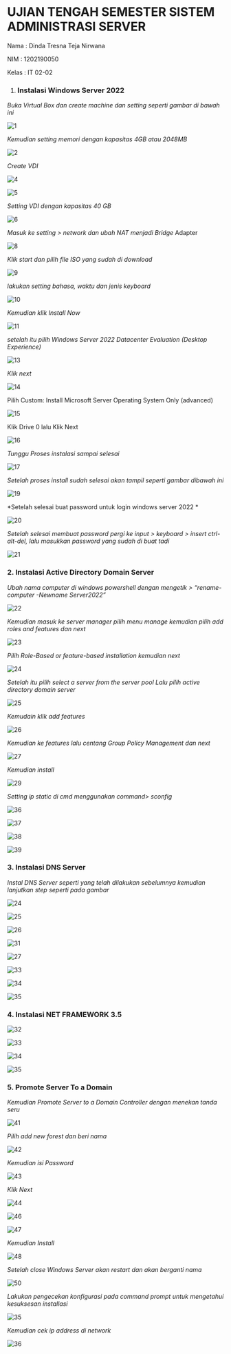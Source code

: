 # UJIAN TENGAH SEMESTER SISTEM ADMINISTRASI SERVER

Nama	: Dinda Tresna Teja Nirwana

NIM	   : 1202190050

Kelas	 : IT 02-02

1. ### Instalasi Windows Server 2022

*Buka  Virtual Box dan create machine dan setting seperti gambar di bawah ini*

![1](https://user-images.githubusercontent.com/95134218/143684722-188364d0-b7e7-4136-9534-c8872c42810c.PNG)

*Kemudian setting memori dengan kapasitas 4GB atau 2048MB*

![2](https://user-images.githubusercontent.com/95134218/143684728-039a7eec-c8ea-4b20-a345-a2f6580b9f8b.PNG)

*Create VDI*

![4](https://user-images.githubusercontent.com/95134218/143684760-9fc86929-0a32-4d2d-a8c5-3b398c61bb52.PNG)

![5](https://user-images.githubusercontent.com/95134218/143684768-85046ec6-451a-4993-955e-8269a4eef219.PNG)

*Setting VDI dengan kapasitas 40 GB*

![6](https://user-images.githubusercontent.com/95134218/143684774-349d67b4-8fe7-4551-a65a-9249addf5a22.PNG)

*Masuk ke setting > network dan ubah NAT menjadi Bridge* Adapter

![8](https://user-images.githubusercontent.com/95134218/143684783-9da672f6-fbdb-438d-aacc-44e712ce1ff0.PNG)

*Klik start dan pilih file ISO yang sudah di download*

![9](https://user-images.githubusercontent.com/95134218/143684790-a38b4bd8-71f1-457c-b3ee-e65c7e8160b3.PNG)

*lakukan setting bahasa, waktu dan jenis keyboard*

![10](https://user-images.githubusercontent.com/95134218/143684795-1865f76c-a8a3-4a8c-88f3-ef5f106ce871.PNG)

*Kemudian klik Install Now*

![11](https://user-images.githubusercontent.com/95134218/143684797-35972371-bd8c-417c-96d2-0768954745d9.PNG)

*setelah itu pilih Windows Server 2022 Datacenter Evaluation (Desktop Experience)*

![13](https://user-images.githubusercontent.com/95134218/143684804-a269fa35-4754-46ac-9320-8e9384c61cbb.PNG)

*Klik next*

![14](https://user-images.githubusercontent.com/95134218/143684811-e74b88bd-18e1-4245-812d-c869eae20298.PNG)

Pilih Custom: Install Microsoft Server Operating System Only (advanced)

![15](https://user-images.githubusercontent.com/95134218/143684818-3e006d2f-1186-4497-a323-cebad76b64ad.PNG)

Klik Drive 0 lalu Klik Next

![16](https://user-images.githubusercontent.com/95134218/143684830-8708bb0e-06a5-426a-97c8-45a15c2b6692.PNG)

*Tunggu Proses instalasi sampai selesai*

![17](https://user-images.githubusercontent.com/95134218/143684836-db75c5ca-40bf-4793-ab8f-89854e8a52c3.PNG)

*Setelah proses install sudah selesai akan tampil seperti gambar dibawah ini*

![19](https://user-images.githubusercontent.com/95134218/143684839-9e4f5c22-1826-4610-813f-cd7a0ac39783.PNG)

*Setelah selesai buat password untuk login windows server 2022 *

![20](https://user-images.githubusercontent.com/95134218/143684852-4ae314e4-a120-4bc5-9f4c-b44a5a6cded8.png)

*Setelah selesai membuat password pergi ke input > keyboard >  insert ctrl-alt-del, lalu masukkan password yang sudah di buat tadi*

![21](https://user-images.githubusercontent.com/95134218/143684859-0358b56c-fb13-4d55-97fb-3d6e511841c2.PNG)

### 2. Instalasi Active Directory Domain Server

*Ubah nama computer di windows powershell dengan mengetik > “rename-computer -Newname Server2022”*

![22](https://user-images.githubusercontent.com/95134218/143684866-3a74b9db-2db0-4f72-9cdb-ad6c0a5e82d6.PNG)

*Kemudian masuk ke server manager pilih menu manage kemudian pilih add roles and features dan next*

![23](https://user-images.githubusercontent.com/95134218/143684872-77d04ec8-9a45-4a33-8982-ab7978d7e2eb.PNG)

*Pilih Role-Based or feature-based installation kemudian next*

![24](https://user-images.githubusercontent.com/95134218/143684878-617e0940-ed32-43f0-a31d-12bb57a0be76.PNG)

*Setelah itu pilih select a server from the server pool Lalu pilih active directory domain server*

![25](https://user-images.githubusercontent.com/95134218/143684887-bbf9bd3d-a0b7-43ed-8469-6f1a5b84ba50.PNG)

*Kemudain klik add features*

![26](https://user-images.githubusercontent.com/95134218/143684890-715c49b5-04ff-4af7-a5bd-a1188d3055fc.PNG)

*Kemudian ke features lalu centang Group Policy Management dan next*

![27](https://user-images.githubusercontent.com/95134218/143684894-4d2abec8-00de-47b5-b6c6-9cfcecf69d6f.PNG)

*Kemudian install*

![29](https://user-images.githubusercontent.com/95134218/143684901-05d2e962-6d35-4014-92bd-a814135bb17d.PNG)

*Setting ip static di cmd menggunakan command> sconfig*

![36](https://user-images.githubusercontent.com/95134218/143684905-bda28bab-27e4-45e4-b925-1122161d8923.PNG)

![37](https://user-images.githubusercontent.com/95134218/143684910-6d29e5dd-b97c-4d1c-82cb-4eb3406424dc.PNG)

![38](https://user-images.githubusercontent.com/95134218/143684914-7d823801-0665-4b47-9161-c5eedd23e355.PNG)

![39](https://user-images.githubusercontent.com/95134218/143684924-7f572685-3158-408b-ae1d-8e1e4dde37bb.PNG)

### 3. Instalasi DNS Server

*Instal DNS Server seperti yang telah dilakukan sebelumnya kemudian lanjutkan step seperti pada gambar*

![24](https://user-images.githubusercontent.com/95134218/143684933-7e5092dc-12a1-49e3-9c47-86898edff272.PNG)

![25](https://user-images.githubusercontent.com/95134218/143684944-d7b7b169-6506-4e65-b7ce-5f81a6494eb7.PNG)

![26](https://user-images.githubusercontent.com/95134218/143684951-756c5e1c-e57a-4d72-94d9-6b6d680888b4.PNG)

![31](https://user-images.githubusercontent.com/95134218/143684960-a3885bd1-a248-4c7d-a993-bbc3284eee91.PNG)

![27](https://user-images.githubusercontent.com/95134218/143684965-49c1d649-8663-4214-bd7a-3b0c8e21a198.PNG)

![33](https://user-images.githubusercontent.com/95134218/143684969-eadbb1b6-7148-4278-b423-116faa14757e.PNG)

![34](https://user-images.githubusercontent.com/95134218/143684974-9a25c2b4-2506-4659-a005-41f563e85254.PNG)

![35](https://user-images.githubusercontent.com/95134218/143684980-dacb03c2-2617-4321-b145-f402c676fc11.PNG)

### 4. Instalasi NET FRAMEWORK 3.5

![32](https://user-images.githubusercontent.com/95134218/143685000-7bd7b5a0-6464-44e9-b57c-fbe313ecc5fa.PNG)

![33](https://user-images.githubusercontent.com/95134218/143685006-3f29d58d-927a-4251-8e8c-ef2e269bd92f.PNG)

![34](https://user-images.githubusercontent.com/95134218/143685010-c91630e4-1e8c-42f7-a490-0ba9c61c0892.PNG)

![35](https://user-images.githubusercontent.com/95134218/143685014-8f449b2f-b534-42fa-87cf-10afbb23fd5d.PNG)

### 5. Promote Server  To a Domain

*Kemudian Promote Server to a Domain Controller dengan menekan tanda seru*

![41](https://user-images.githubusercontent.com/95134218/143685020-3d1513c9-70ca-43bb-9ce1-3caca55d0f15.PNG)

*Pilih add new forest dan beri nama*

![42](https://user-images.githubusercontent.com/95134218/143685023-48f4ee25-530e-49b4-93f7-d4cd708aa8f6.PNG)

*Kemudian isi Password*

![43](https://user-images.githubusercontent.com/95134218/143685031-b601a3b2-9ac9-4841-85be-897af95da018.PNG)

*Klik Next*

![44](https://user-images.githubusercontent.com/95134218/143685037-9312c956-e13f-4eb9-a052-7d98e1598011.PNG)

![46](https://user-images.githubusercontent.com/95134218/143685042-e89efaef-f887-4c78-91a0-ddaa0e508e4f.PNG)

![47](https://user-images.githubusercontent.com/95134218/143685049-ca3259d3-7bdf-49bd-a78f-658f37e6adc0.PNG)

*Kemudian Install*

![48](https://user-images.githubusercontent.com/95134218/143685052-097b2469-c651-45c9-91da-15de4ac7ec1e.PNG)

*Setelah close Windows Server akan restart dan akan berganti nama*

![50](https://user-images.githubusercontent.com/95134218/143685059-7ec72e64-6a94-4a92-b702-972ffa43477c.PNG)

*Lakukan pengecekan konfigurasi pada command prompt untuk mengetahui kesuksesan installasi*

![35](https://user-images.githubusercontent.com/95134218/143685069-d8574cf7-3a56-4de7-8e90-ecfe2aeb01d5.PNG)

*Kemudian cek ip address di network*

![36](https://user-images.githubusercontent.com/95134218/143685074-b8680bef-81ad-4f10-bb88-8c9bf8356a82.PNG)
